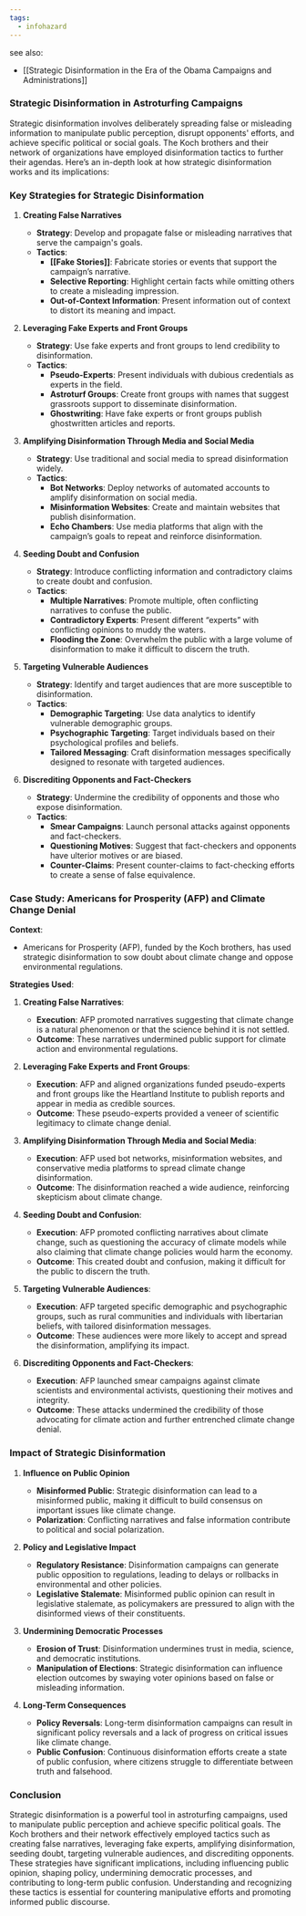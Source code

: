 ```yaml
---
tags:
  - infohazard
---
```

see also:
- [[Strategic Disinformation in the Era of the Obama Campaigns and Administrations]]
### Strategic Disinformation in Astroturfing Campaigns

Strategic disinformation involves deliberately spreading false or misleading information to manipulate public perception, disrupt opponents' efforts, and achieve specific political or social goals. The Koch brothers and their network of organizations have employed disinformation tactics to further their agendas. Here’s an in-depth look at how strategic disinformation works and its implications:

### Key Strategies for Strategic Disinformation

1. **Creating False Narratives**
   - **Strategy**: Develop and propagate false or misleading narratives that serve the campaign's goals.
   - **Tactics**:
     - **[[Fake Stories]]**: Fabricate stories or events that support the campaign’s narrative.
     - **Selective Reporting**: Highlight certain facts while omitting others to create a misleading impression.
     - **Out-of-Context Information**: Present information out of context to distort its meaning and impact.

2. **Leveraging Fake Experts and Front Groups**
   - **Strategy**: Use fake experts and front groups to lend credibility to disinformation.
   - **Tactics**:
     - **Pseudo-Experts**: Present individuals with dubious credentials as experts in the field.
     - **Astroturf Groups**: Create front groups with names that suggest grassroots support to disseminate disinformation.
     - **Ghostwriting**: Have fake experts or front groups publish ghostwritten articles and reports.

3. **Amplifying Disinformation Through Media and Social Media**
   - **Strategy**: Use traditional and social media to spread disinformation widely.
   - **Tactics**:
     - **Bot Networks**: Deploy networks of automated accounts to amplify disinformation on social media.
     - **Misinformation Websites**: Create and maintain websites that publish disinformation.
     - **Echo Chambers**: Use media platforms that align with the campaign’s goals to repeat and reinforce disinformation.

4. **Seeding Doubt and Confusion**
   - **Strategy**: Introduce conflicting information and contradictory claims to create doubt and confusion.
   - **Tactics**:
     - **Multiple Narratives**: Promote multiple, often conflicting narratives to confuse the public.
     - **Contradictory Experts**: Present different “experts” with conflicting opinions to muddy the waters.
     - **Flooding the Zone**: Overwhelm the public with a large volume of disinformation to make it difficult to discern the truth.

5. **Targeting Vulnerable Audiences**
   - **Strategy**: Identify and target audiences that are more susceptible to disinformation.
   - **Tactics**:
     - **Demographic Targeting**: Use data analytics to identify vulnerable demographic groups.
     - **Psychographic Targeting**: Target individuals based on their psychological profiles and beliefs.
     - **Tailored Messaging**: Craft disinformation messages specifically designed to resonate with targeted audiences.

6. **Discrediting Opponents and Fact-Checkers**
   - **Strategy**: Undermine the credibility of opponents and those who expose disinformation.
   - **Tactics**:
     - **Smear Campaigns**: Launch personal attacks against opponents and fact-checkers.
     - **Questioning Motives**: Suggest that fact-checkers and opponents have ulterior motives or are biased.
     - **Counter-Claims**: Present counter-claims to fact-checking efforts to create a sense of false equivalence.

### Case Study: Americans for Prosperity (AFP) and Climate Change Denial

**Context**:
- Americans for Prosperity (AFP), funded by the Koch brothers, has used strategic disinformation to sow doubt about climate change and oppose environmental regulations.

**Strategies Used**:
1. **Creating False Narratives**:
   - **Execution**: AFP promoted narratives suggesting that climate change is a natural phenomenon or that the science behind it is not settled.
   - **Outcome**: These narratives undermined public support for climate action and environmental regulations.

2. **Leveraging Fake Experts and Front Groups**:
   - **Execution**: AFP and aligned organizations funded pseudo-experts and front groups like the Heartland Institute to publish reports and appear in media as credible sources.
   - **Outcome**: These pseudo-experts provided a veneer of scientific legitimacy to climate change denial.

3. **Amplifying Disinformation Through Media and Social Media**:
   - **Execution**: AFP used bot networks, misinformation websites, and conservative media platforms to spread climate change disinformation.
   - **Outcome**: The disinformation reached a wide audience, reinforcing skepticism about climate change.

4. **Seeding Doubt and Confusion**:
   - **Execution**: AFP promoted conflicting narratives about climate change, such as questioning the accuracy of climate models while also claiming that climate change policies would harm the economy.
   - **Outcome**: This created doubt and confusion, making it difficult for the public to discern the truth.

5. **Targeting Vulnerable Audiences**:
   - **Execution**: AFP targeted specific demographic and psychographic groups, such as rural communities and individuals with libertarian beliefs, with tailored disinformation messages.
   - **Outcome**: These audiences were more likely to accept and spread the disinformation, amplifying its impact.

6. **Discrediting Opponents and Fact-Checkers**:
   - **Execution**: AFP launched smear campaigns against climate scientists and environmental activists, questioning their motives and integrity.
   - **Outcome**: These attacks undermined the credibility of those advocating for climate action and further entrenched climate change denial.

### Impact of Strategic Disinformation

1. **Influence on Public Opinion**
   - **Misinformed Public**: Strategic disinformation can lead to a misinformed public, making it difficult to build consensus on important issues like climate change.
   - **Polarization**: Conflicting narratives and false information contribute to political and social polarization.

2. **Policy and Legislative Impact**
   - **Regulatory Resistance**: Disinformation campaigns can generate public opposition to regulations, leading to delays or rollbacks in environmental and other policies.
   - **Legislative Stalemate**: Misinformed public opinion can result in legislative stalemate, as policymakers are pressured to align with the disinformed views of their constituents.

3. **Undermining Democratic Processes**
   - **Erosion of Trust**: Disinformation undermines trust in media, science, and democratic institutions.
   - **Manipulation of Elections**: Strategic disinformation can influence election outcomes by swaying voter opinions based on false or misleading information.

4. **Long-Term Consequences**
   - **Policy Reversals**: Long-term disinformation campaigns can result in significant policy reversals and a lack of progress on critical issues like climate change.
   - **Public Confusion**: Continuous disinformation efforts create a state of public confusion, where citizens struggle to differentiate between truth and falsehood.

### Conclusion

Strategic disinformation is a powerful tool in astroturfing campaigns, used to manipulate public perception and achieve specific political goals. The Koch brothers and their network effectively employed tactics such as creating false narratives, leveraging fake experts, amplifying disinformation, seeding doubt, targeting vulnerable audiences, and discrediting opponents. These strategies have significant implications, including influencing public opinion, shaping policy, undermining democratic processes, and contributing to long-term public confusion. Understanding and recognizing these tactics is essential for countering manipulative efforts and promoting informed public discourse.